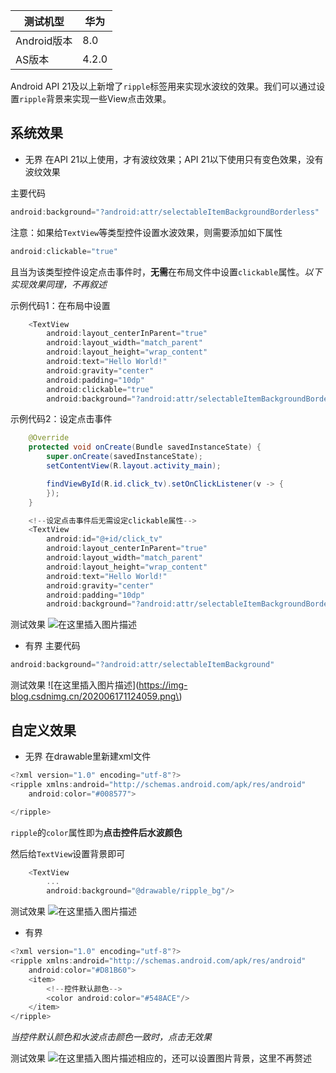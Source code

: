 | 测试机型 | 华为 |
|--|--|
| Android版本 | 8.0 |
| AS版本 | 4.2.0 |

Android API 21及以上新增了`ripple`标签用来实现水波纹的效果。我们可以通过设置`ripple`背景来实现一些View点击效果。

## 系统效果
- 无界
在API 21以上使用，才有波纹效果；API 21以下使用只有变色效果，没有波纹效果

主要代码

```javascript
android:background="?android:attr/selectableItemBackgroundBorderless"
```

注意：如果给`TextView`等类型控件设置水波效果，则需要添加如下属性

```javascript
android:clickable="true"
```
且当为该类型控件设定点击事件时，**无需**在布局文件中设置`clickable`属性。*以下实现效果同理，不再叙述*

示例代码1：在布局中设置
```javascript
    <TextView
        android:layout_centerInParent="true"
        android:layout_width="match_parent"
        android:layout_height="wrap_content"
        android:text="Hello World!"
        android:gravity="center"
        android:padding="10dp"
        android:clickable="true"
        android:background="?android:attr/selectableItemBackgroundBorderless"/>
```
示例代码2：设定点击事件

```java
    @Override
    protected void onCreate(Bundle savedInstanceState) {
        super.onCreate(savedInstanceState);
        setContentView(R.layout.activity_main);

        findViewById(R.id.click_tv).setOnClickListener(v -> {
        });
    }
```

```javascript
    <!--设定点击事件后无需设定clickable属性-->
    <TextView
        android:id="@+id/click_tv"
        android:layout_centerInParent="true"
        android:layout_width="match_parent"
        android:layout_height="wrap_content"
        android:text="Hello World!"
        android:gravity="center"
        android:padding="10dp"
        android:background="?android:attr/selectableItemBackgroundBorderless"/>
```

测试效果
![在这里插入图片描述](https://img-blog.csdnimg.cn/20200617110506394.png)
- 有界
主要代码

```javascript
android:background="?android:attr/selectableItemBackground"
```
测试效果
![在这里插入图片描述](https://img-blog.csdnimg.cn/202006171124059.png\)

## 自定义效果
- 无界
在drawable里新建xml文件
```javascript
<?xml version="1.0" encoding="utf-8"?>
<ripple xmlns:android="http://schemas.android.com/apk/res/android"
    android:color="#008577">

</ripple>
```
`ripple`的`color`属性即为**点击控件后水波颜色**

然后给`TextView`设置背景即可

```javascript
    <TextView
        ...
        android:background="@drawable/ripple_bg"/>
```
测试效果
![在这里插入图片描述](https://img-blog.csdnimg.cn/20200617113352840.png)
- 有界

```javascript
<?xml version="1.0" encoding="utf-8"?>
<ripple xmlns:android="http://schemas.android.com/apk/res/android"
    android:color="#D81B60">
    <item>
        <!--控件默认颜色-->
        <color android:color="#548ACE"/>
    </item>
</ripple>
```
*当控件默认颜色和水波点击颜色一致时，点击无效果*

测试效果
![在这里插入图片描述](https://img-blog.csdnimg.cn/2020061711435558.png)相应的，还可以设置图片背景，这里不再赘述
